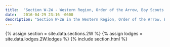 ```yaml
---
title:  "Section W-2W - Western Region, Order of the Arrow, Boy Scouts of America"
date:   2016-04-29 23:16 -0600
description: "Section W-2W in the Western Region, Order of the Arrow, Boy Scouts of America."
---
```


{% assign section = site.data.sections.2W %}
{% assign lodges = site.data.lodges.2W.lodges %}
{% include section.html %}